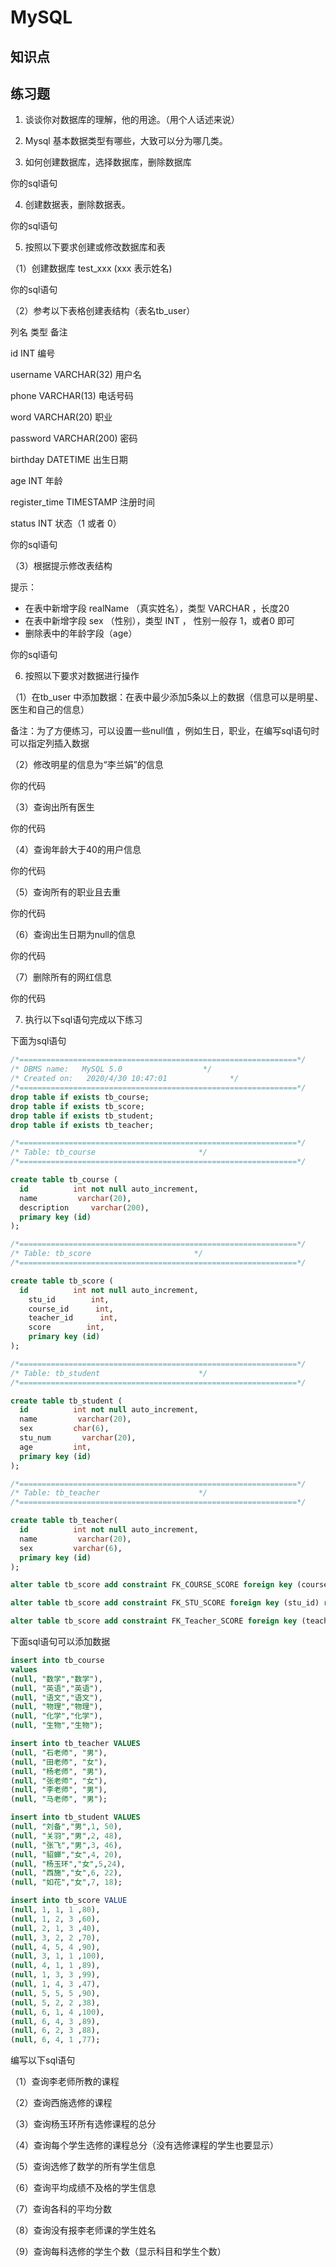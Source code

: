 # MySQL

## 知识点

## 练习题

1. 谈谈你对数据库的理解，他的用途。（用个人话述来说）

2. Mysql 基本数据类型有哪些，大致可以分为哪几类。

3. 如何创建数据库，选择数据库，删除数据库

你的sql语句

4. 创建数据表，删除数据表。

你的sql语句

5. 按照以下要求创建或修改数据库和表

（1）创建数据库 test_xxx (xxx 表示姓名)

你的sql语句

（2）参考以下表格创建表结构（表名tb_user）

列名 类型 备注

id INT 编号

username VARCHAR(32) 用户名

phone VARCHAR(13) 电话号码

word VARCHAR(20) 职业

password VARCHAR(200) 密码

birthday DATETIME 出生日期

age INT 年龄

register_time TIMESTAMP 注册时间

status INT 状态（1 或者 0）

你的sql语句

（3）根据提示修改表结构

提示：

* 在表中新增字段 realName （真实姓名），类型 VARCHAR ，长度20
* 在表中新增字段 sex （性别），类型 INT ， 性别一般存 1，或者0 即可
* 删除表中的年龄字段（age）

你的sql语句

6. 按照以下要求对数据进行操作

（1）在tb_user 中添加数据：在表中最少添加5条以上的数据（信息可以是明星、 医生和自己的信息）

备注：为了方便练习，可以设置一些null值 ，例如生日，职业，在编写sql语句时可以指定列插入数据

（2）修改明星的信息为“李兰娟”的信息

你的代码

（3）查询出所有医生

你的代码

（4）查询年龄大于40的用户信息

你的代码

（5）查询所有的职业且去重

你的代码

（6）查询出生日期为null的信息

你的代码

（7）删除所有的网红信息

你的代码

7. 执行以下sql语句完成以下练习

下面为sql语句

```sql
/*==============================================================*/
/* DBMS name:   MySQL 5.0                  */
/* Created on:   2020/4/30 10:47:01              */
/*==============================================================*/
drop table if exists tb_course;
drop table if exists tb_score;
drop table if exists tb_student;
drop table if exists tb_teacher;

/*==============================================================*/
/* Table: tb_course                       */
/*==============================================================*/

create table tb_course (
  id          int not null auto_increment,
  name         varchar(20),
  description     varchar(200),
  primary key (id)
);

/*==============================================================*/
/* Table: tb_score                       */
/*==============================================================*/

create table tb_score (
  id          int not null auto_increment,
	stu_id        int,
	course_id      int,
	teacher_id      int,
	score        int,
	primary key (id)
);

/*==============================================================*/
/* Table: tb_student                      */
/*==============================================================*/

create table tb_student (
  id          int not null auto_increment,
  name         varchar(20),
  sex         char(6),
  stu_num       varchar(20),
  age         int,
  primary key (id)
);

/*==============================================================*/
/* Table: tb_teacher                      */
/*==============================================================*/

create table tb_teacher(
  id          int not null auto_increment,
  name         varchar(20),
  sex         varchar(6),
  primary key (id)
);

alter table tb_score add constraint FK_COURSE_SCORE foreign key (course_id) references tb_course (id) on delete restrict on update restrict;

alter table tb_score add constraint FK_STU_SCORE foreign key (stu_id) references tb_student (id) on delete restrict on update restrict;

alter table tb_score add constraint FK_Teacher_SCORE foreign key (teacher_id) references tb_teacher (id) on delete restrict on update restrict;
```

下面sql语句可以添加数据

```sql
insert into tb_course 
values
(null, "数学","数学"),
(null, "英语","英语"),
(null, "语文","语文"),
(null, "物理","物理"),
(null, "化学","化学"),
(null, "生物","生物");

insert into tb_teacher VALUES
(null, "石老师", "男"),
(null, "田老师", "女"),
(null, "杨老师", "男"),
(null, "张老师", "女"),
(null, "李老师", "男"),
(null, "马老师", "男");

insert into tb_student VALUES
(null, "刘备","男",1, 50),
(null, "关羽","男",2, 48),
(null, "张飞","男",3, 46),
(null, "貂蝉","女",4, 20),
(null, "杨玉环","女",5,24),
(null, "西施","女",6, 22),
(null, "如花","女",7, 18);

insert into tb_score VALUE
(null, 1, 1, 1 ,80),
(null, 1, 2, 3 ,60),
(null, 2, 1, 3 ,40),
(null, 3, 2, 2 ,70),
(null, 4, 5, 4 ,90),
(null, 3, 1, 1 ,100),
(null, 4, 1, 1 ,89),
(null, 1, 3, 3 ,99),
(null, 1, 4, 3 ,47),
(null, 5, 5, 5 ,90),
(null, 5, 2, 2 ,38),
(null, 6, 1, 4 ,100),
(null, 6, 4, 3 ,89),
(null, 6, 2, 3 ,88),
(null, 6, 4, 1 ,77);
```

编写以下sql语句

（1）查询李老师所教的课程

（2）查询西施选修的课程

（3）查询杨玉环所有选修课程的总分

（4）查询每个学生选修的课程总分（没有选修课程的学生也要显示）

（5）查询选修了数学的所有学生信息

（6）查询平均成绩不及格的学生信息

（7）查询各科的平均分数

（8）查询没有报李老师课的学生姓名

（9）查询每科选修的学生个数（显示科目和学生个数）